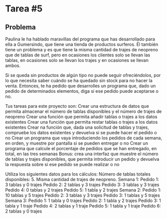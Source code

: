 # Tarea #5

## Problema 

Paulina le ha hablado maravillas del programa que has desarrollado para ella a Gumersindo, que tiene una tienda de productos surferos.
Él también tiene un problema y es que tiene la misma cantidad de trajes de neopreno que de tablas de surf, pero en ocasiones los clientes solo se llevan las tablas, en ocasiones solo se llevan los trajes y en ocasiones se llevan ambos.

Si se queda sin productos de algún tipo no puede seguir ofreciéndolos, por lo que necesita saber cuándo se ha quedado sin stock para no hacer la venta.
Entonces, te ha pedido que desarrolles un programa que, dado un pedido de determinados elementos, diga si ese pedido puede aceptarse o no.

Tus tareas para este proyecto son:
Crear una estructura de datos que permita almacenar el número de tablas disponibles y el número de trajes de neopreno
Crear una función que permita añadir tablas o trajes a los datos existentes
Crear una función que permita restar tablas o trajes a los datos existentes
Crear na función que, dada una solicitud de tablas y trajes, compruebe los datos existentes y devuelva si se puede hacer el pedido o no
Crear un programa que vaya introduciendo los pedidos de cada semana, en orden, y muestre por pantalla si se pueden entregar o no
Crear un programa que calcule el porcentaje de pedidos que se han entregado, en total, en las tres semanas
Bonus: crea una interfaz que muestre el número de tablas y trajes disponibles, que permita introducir un pedido y devuelva la respuesta sobre si ese pedido se puede realizar o no

Utiliza los siguientes datos para los cálculos:
Número de tablas totales disponibles: 5. Misma cantidad de trajes de neopreno.
Semana 1:
Pedido 1: 3 tablas y 0 trajes
Pedido 2: 2 tablas y 3 trajes
Pedido 3: 3 tablas y 3 trajes
Pedido 4: 0 tablas y 2 trajes
Pedido 5: 1 tabla y 2 trajes
Semana 2:
Pedido 1: 10 tablas y 5 trajes
Pedido 2: 3 tablas y 3 trajes
Pedido 3: 1 tablas y 5 trajes
Semana 3:
Pedido 1: 1 tabla y 0 trajes
Pedido 2: 1 tabla y 2 trajes
Pedido 3: 1 tabla y 1 traje
Pedido 4: 2 tablas y 1 traje
Pedido 5: 1 tabla y 1 traje
Pedido 6: 2 tablas y 0 trajes